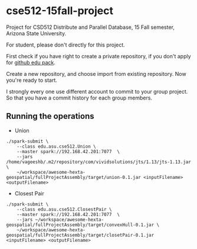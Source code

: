 # cse512-15fall-project
Project for CSD512 Distribute and Parallel Database, 15 Fall semester, Arizona State University.

For student, please don't directly for this project.

First check if you have right to create a private repository, if you don't apply for [github edu pack](https://education.github.com/pack).

Create a new repository, and choose import from existing repository. Now you're ready to start.

I strongly every one use different account to commit to your group project. So that you have a commit history for each group members.

## Running the operations ##

* Union
```
./spark-submit \
	--class edu.asu.cse512.Union \
	--master spark://192.168.42.201:7077  \
	--jars /home/vageeshb/.m2/repository/com/vividsolutions/jts/1.13/jts-1.13.jar \
	~/workspace/awesome-hexta-geospatial/fullProjectAssembly/target/union-0.1.jar <inputFilename> <outputFilename>

```

* Closest Pair
```
./spark-submit \
	--class edu.asu.cse512.ClosestPair \
	--master spark://192.168.42.201:7077  \
	--jars ~/workspace/awesome-hexta-geospatial/fullProjectAssembly/target/convexHull-0.1.jar \
	~/workspace/awesome-hexta-geospatial/fullProjectAssembly/target/closetPair-0.1.jar <inputFilename> <outputFilename>

```

